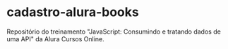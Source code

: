 # cadastro-alura-books
 Repositório do treinamento "JavaScript: Consumindo e tratando dados de uma API" da Alura Cursos Online.
